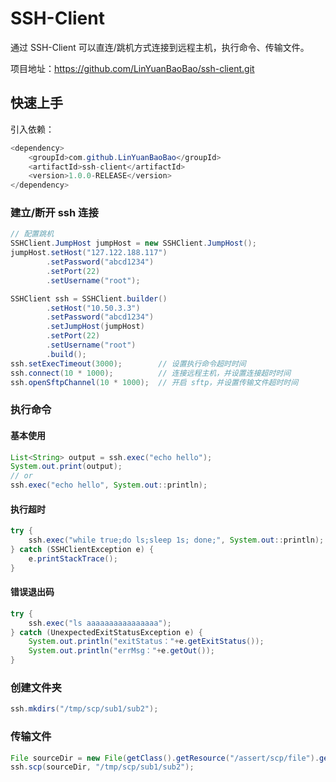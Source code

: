 # SSH-Client

通过 SSH-Client 可以直连/跳机方式连接到远程主机，执行命令、传输文件。

项目地址：https://github.com/LinYuanBaoBao/ssh-client.git

## 快速上手

引入依赖：
```java
<dependency>
    <groupId>com.github.LinYuanBaoBao</groupId>
    <artifactId>ssh-client</artifactId>
    <version>1.0.0-RELEASE</version>
</dependency>
```   

### 建立/断开 ssh 连接
```java
// 配置跳机
SSHClient.JumpHost jumpHost = new SSHClient.JumpHost();
jumpHost.setHost("127.122.188.117")
        .setPassword("abcd1234")
        .setPort(22)
        .setUsername("root");

SSHClient ssh = SSHClient.builder()
        .setHost("10.50.3.3")
        .setPassword("abcd1234")
        .setJumpHost(jumpHost)
        .setPort(22)
        .setUsername("root")
        .build();
ssh.setExecTimeout(3000);        // 设置执行命令超时时间
ssh.connect(10 * 1000);          // 连接远程主机，并设置连接超时时间
ssh.openSftpChannel(10 * 1000);  // 开启 sftp，并设置传输文件超时时间
```

### 执行命令

#### 基本使用
```java
List<String> output = ssh.exec("echo hello");
System.out.print(output);
// or
ssh.exec("echo hello", System.out::println);
```

#### 执行超时
```java
try {
    ssh.exec("while true;do ls;sleep 1s; done;", System.out::println);
} catch (SSHClientException e) {
    e.printStackTrace();
}
```

#### 错误退出码
```java
try {
    ssh.exec("ls aaaaaaaaaaaaaaaa");
} catch (UnexpectedExitStatusException e) {
    System.out.println("exitStatus："+e.getExitStatus());
    System.out.println("errMsg："+e.getOut());
}
```

### 创建文件夹

```java
ssh.mkdirs("/tmp/scp/sub1/sub2");
```

### 传输文件
```java
File sourceDir = new File(getClass().getResource("/assert/scp/file").getFile());
ssh.scp(sourceDir, "/tmp/scp/sub1/sub2");
```

